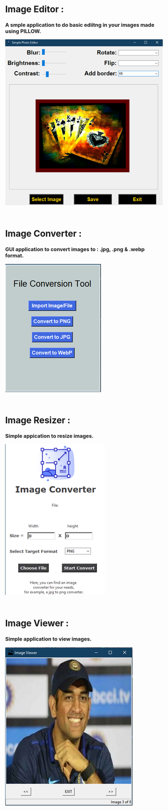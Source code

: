 # Image  Editor :

### A smple application to do basic ediitng in your images made using PILLOW.

![](output/image_editor.png)

</br>

# Image Converter :

### GUI application to convert images to : .jpg, .png & .webp format.

![](output/image_converter.png)

</br>

# Image Resizer :

### Simple appication to resize images.

![](output/image_resizer.png)

</br>

# Image Viewer :

### Simple application to view images.

![](output/image_viewer.png)
